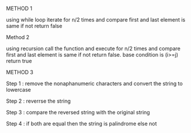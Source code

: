 METHOD 1

using while loop iterate for n/2 times and compare first and last element is same if not return false

Method 2

using recursion call the function and execute for n/2 times and compare first and last element is same if not return false. base condition is (i>=j) return true

METHOD 3

Step 1 : remove the nonaphanumeric characters and convert the string to lowercase

Step 2 : reverrse the string

Step 3 : compare the reversed string with the original string

Step 4 : if both are equal then the string is palindrome else not